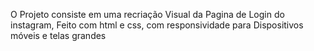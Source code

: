 O Projeto consiste em uma recriação Visual da Pagina de Login do instagram, Feito com html e css, com responsividade para Dispositivos móveis e telas grandes
